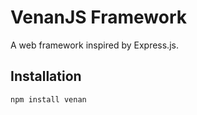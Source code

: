 # VenanJS Framework

A web framework inspired by Express.js.

## Installation

```bash
npm install venan
